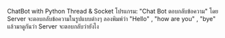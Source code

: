 ChatBot with Python Thread & Socket
โปรแกรม: "Chat Bot ตอบกลับข้อความ" โดย Server จะตอบกลับข้อความในรูปแบบต่างๆ ลองพิมพ์ว่า "Hello" , "how are you" , "bye" แล้วมาดูกันว่า Server จะตอบกลับว่ายังไง
